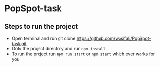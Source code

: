 # PopSpot-task

## Steps to run the project

- Open terminal and run git clone https://github.com/wasifali/PopSpot-task.git
- Goto the project directory and run `npm install`
- To run the project run `npm run start` or `npm start` which ever works for you.
